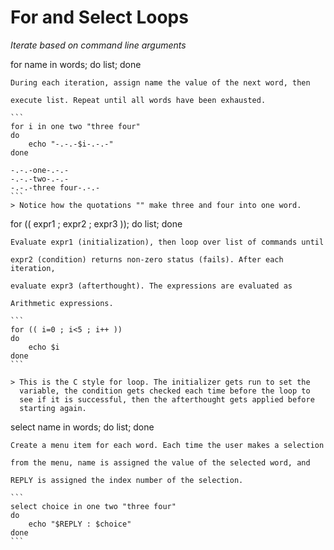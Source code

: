 # For and Select Loops

*Iterate based on command line arguments* 

for name in words; do list; done

	During each iteration, assign name the value of the next word, then

	execute list. Repeat until all words have been exhausted.

	```
	for i in one two "three four"
	do
		echo "-.-.-$i-.-.-"
	done

	-.-.-one-.-.-
	-.-.-two-.-.-
	-.-.-three four-.-.-
	```
	> Notice how the quotations "" make three and four into one word.

for (( expr1 ; expr2 ; expr3 )); do list; done

	Evaluate expr1 (initialization), then loop over list of commands until 

	expr2 (condition) returns non-zero status (fails). After each iteration,

	evaluate expr3 (afterthought). The expressions are evaluated as 

	Arithmetic expressions.

	```
	for (( i=0 ; i<5 ; i++ ))
	do
		echo $i
	done
	```
	
	> This is the C style for loop. The initializer gets run to set the 
	  variable, the condition gets checked each time before the loop to 
	  see if it is successful, then the afterthought gets applied before
	  starting again. 

select name in words; do list; done

	Create a menu item for each word. Each time the user makes a selection

	from the menu, name is assigned the value of the selected word, and 

	REPLY is assigned the index number of the selection. 

	```
	select choice in one two "three four"
	do 
		echo "$REPLY : $choice"
	done
	```
